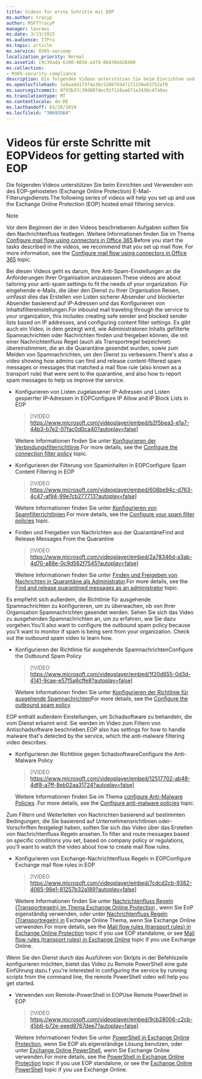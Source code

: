 ```yaml
---
title: Videos für erste Schritte mit EOP
ms.author: tracyp
author: MSFTTracyP
manager: laurawi
ms.date: 3/13/2015
ms.audience: ITPro
ms.topic: article
ms.service: O365-seccomp
localization_priority: Normal
ms.assetid: c9c39ada-6100-4034-a479-8bd39d428498
ms.collection:
- M365-security-compliance
description: Die folgenden Videos unterstützen Sie beim Einrichten und Verwenden von des EOP-gehosteten (Exchange Online Protection) E-Mail-Filterungsdiensts.
ms.openlocfilehash: 1e8aadd173f4e30c528679347171230e83752af0
ms.sourcegitcommit: 0f93b37c39d807dec91f118aa671a3430c47a9ac
ms.translationtype: MT
ms.contentlocale: de-DE
ms.lasthandoff: 03/20/2019
ms.locfileid: "30693564"
---
```

# <a name="videos-for-getting-started-with-eop"></a><span data-ttu-id="12c31-103">Videos für erste Schritte mit EOP</span><span class="sxs-lookup"><span data-stu-id="12c31-103">Videos for getting started with EOP</span></span>

<span data-ttu-id="12c31-104">Die folgenden Videos unterstützen Sie beim Einrichten und Verwenden von des EOP-gehosteten (Exchange Online Protection) E-Mail-Filterungsdiensts.</span><span class="sxs-lookup"><span data-stu-id="12c31-104">The following series of videos will help you set up and use the Exchange Online Protection (EOP) hosted email filtering service.</span></span>
  
> [!NOTE]
> <span data-ttu-id="12c31-p101">Vor dem Beginnen der in den Videos beschriebenen Aufgaben sollten Sie den Nachrichtenfluss festlegen. Weitere Informationen finden Sie im Thema [Configure mail flow using connectors in Office 365](http://technet.microsoft.com/library/854b5a50-4462-4836-a092-37e208d29624.aspx).</span><span class="sxs-lookup"><span data-stu-id="12c31-p101">Before you start the tasks described in the videos, we recommend that you set up mail flow. For more information, see the [Configure mail flow using connectors in Office 365](http://technet.microsoft.com/library/854b5a50-4462-4836-a092-37e208d29624.aspx) topic.</span></span> 
  
<span data-ttu-id="12c31-107">Bei diesen Videos geht es darum, Ihre Anti-Spam-Einstellungen an die Anforderungen Ihrer Organisation anzupassen.</span><span class="sxs-lookup"><span data-stu-id="12c31-107">These videos are about tailoring your anti-spam settings to fit the needs of your organization.</span></span> <span data-ttu-id="12c31-108">Für eingehende e-Mails, die über den Dienst zu Ihrer Organisation Reisen, umfasst dies das Erstellen von Listen sicherer Absender und blockierter Absender basierend auf IP-Adressen und das Konfigurieren von Inhaltsfiltereinstellungen.</span><span class="sxs-lookup"><span data-stu-id="12c31-108">For inbound mail traveling through the service to your organization, this includes creating safe sender and blocked sender lists based on IP addresses, and configuring content filter settings.</span></span> <span data-ttu-id="12c31-109">Es gibt auch ein Video, in dem gezeigt wird, wie Administratoren Inhalts gefilterte Spamnachrichten oder Nachrichten finden und freigeben können, die mit einer Nachrichtenfluss Regel (auch als Transportregel bezeichnet) übereinstimmen, die an die Quarantäne gesendet wurden, sowie zum Melden von Spamnachrichten, um den Dienst zu verbessern.</span><span class="sxs-lookup"><span data-stu-id="12c31-109">There's also a video showing how admins can find and release content-filtered spam messages or messages that matched a mail flow rule (also known as a transport rule) that were sent to the quarantine, and also how to report spam messages to help us improve the service.</span></span>
  
- <span data-ttu-id="12c31-110">Konfigurieren von Listen zugelassener IP-Adressen und Listen gesperrter IP-Adressen in EOP</span><span class="sxs-lookup"><span data-stu-id="12c31-110">Configure IP Allow and IP Block Lists in EOP</span></span>
    > [!VIDEO https://www.microsoft.com/videoplayer/embed/b2f5bea3-e1a7-44b3-b7e2-07fac0d0ca40?autoplay=false]
  
    <span data-ttu-id="12c31-111">Weitere Informationen finden Sie unter [Konfigurieren der Verbindungsfilterrichtlinie](../configure-the-connection-filter-policy.md).</span><span class="sxs-lookup"><span data-stu-id="12c31-111">For more details, see the [Configure the connection filter policy](../configure-the-connection-filter-policy.md) topic.</span></span> 
    
- <span data-ttu-id="12c31-112">Konfigurieren der Filterung von Spaminhalten in EOP</span><span class="sxs-lookup"><span data-stu-id="12c31-112">Configure Spam Content Filtering in EOP</span></span>
    > [!VIDEO https://www.microsoft.com/videoplayer/embed/608be94c-d763-4c47-af94-99e7cb277713?autoplay=false]
  
    <span data-ttu-id="12c31-113">Weitere Informationen finden Sie unter [Konfigurieren von Spamfilterrichtlinien](../configure-your-spam-filter-policies.md).</span><span class="sxs-lookup"><span data-stu-id="12c31-113">For more details, see the [Configure your spam filter policies](../configure-your-spam-filter-policies.md) topic.</span></span> 
    
- <span data-ttu-id="12c31-114">Finden und Freigeben von Nachrichten aus der Quarantäne</span><span class="sxs-lookup"><span data-stu-id="12c31-114">Find and Release Messages From the Quarantine</span></span>
    > [!VIDEO https://www.microsoft.com/videoplayer/embed/2a78346d-a3ab-4d70-a88e-0c9d562f7545?autoplay=false]
  
    <span data-ttu-id="12c31-115">Weitere Informationen finden Sie unter [Finden und Freigeben von Nachrichten in Quarantäne als Administrator](../find-and-release-quarantined-messages-as-an-administrator.md).</span><span class="sxs-lookup"><span data-stu-id="12c31-115">For more details, see the [Find and release quarantined messages as an administrator](../find-and-release-quarantined-messages-as-an-administrator.md) topic.</span></span> 
    
<span data-ttu-id="12c31-p103">Es empfiehlt sich außerdem, die Richtlinie für ausgehende Spamnachrichten zu konfigurieren, um zu überwachen, ob von Ihrer Organisation Spamnachrichten gesendet werden. Sehen Sie sich das Video zu ausgehenden Spamnachrichten an, um zu erfahren, wie Sie dazu vorgehen.</span><span class="sxs-lookup"><span data-stu-id="12c31-p103">You'll also want to configure the outbound spam policy because you'll want to monitor if spam is being sent from your organization. Check out the outbound spam video to learn how.</span></span>
  
- <span data-ttu-id="12c31-118">Konfigurieren der Richtlinie für ausgehende Spamnachrichten</span><span class="sxs-lookup"><span data-stu-id="12c31-118">Configure the Outbound Spam Policy</span></span>
    > [!VIDEO https://www.microsoft.com/videoplayer/embed/1f20d655-0d3d-4141-9cae-e57f5a6cffe8?autoplay=false]
  
    <span data-ttu-id="12c31-119">Weitere Informationen finden Sie unter [Konfigurieren der Richtlinie für ausgehende Spamnachrichten](../configure-the-outbound-spam-policy.md)</span><span class="sxs-lookup"><span data-stu-id="12c31-119">For more details, see the [Configure the outbound spam policy](../configure-the-outbound-spam-policy.md)</span></span>
    
<span data-ttu-id="12c31-120">EOP enthält außerdem Einstellungen, um Schadsoftware zu behandeln, die vom Dienst erkannt wird. Sie werden im Video zum Filtern von Antischadsoftware beschrieben.</span><span class="sxs-lookup"><span data-stu-id="12c31-120">EOP also has settings for how to handle malware that's detected by the service, which the anti-malware filtering video describes.</span></span>
  
- <span data-ttu-id="12c31-121">Konfigurieren der Richtlinie gegen Schadsoftware</span><span class="sxs-lookup"><span data-stu-id="12c31-121">Configure the Anti-Malware Policy</span></span>
    > [!VIDEO https://www.microsoft.com/videoplayer/embed/12517702-ab48-4df8-a7ff-8eb02aa31724?autoplay=false]
  
    <span data-ttu-id="12c31-122">Weitere Informationen finden Sie im Thema [configure Anti-Malware Policies](../configure-anti-malware-policies.md) .</span><span class="sxs-lookup"><span data-stu-id="12c31-122">For more details, see the [Configure anti-malware policies](../configure-anti-malware-policies.md) topic.</span></span> 
    
<span data-ttu-id="12c31-123">Zum Filtern und Weiterleiten von Nachrichten basierend auf bestimmten Bedingungen, die Sie basierend auf Unternehmensrichtlinien oder-Vorschriften festgelegt haben, sollten Sie sich das Video über das Erstellen von Nachrichtenfluss Regeln ansehen.</span><span class="sxs-lookup"><span data-stu-id="12c31-123">To filter and route messages based on specific conditions you set, based on company policy or regulations, you'll want to watch the video about how to create mail flow rules.</span></span>
  
- <span data-ttu-id="12c31-124">Konfigurieren von Exchange-Nachrichtenfluss Regeln in EOP</span><span class="sxs-lookup"><span data-stu-id="12c31-124">Configure Exchange mail flow rules in EOP</span></span>
    > [!VIDEO https://www.microsoft.com/videoplayer/embed/7cdcd2cb-9382-4065-98e1-81257b32a189?autoplay=false]
  
    <span data-ttu-id="12c31-125">Weitere Informationen finden Sie unter [Nachrichtenfluss Regeln (Transportregeln) im Thema Exchange Online Protection](mail-flow-rules-transport-rules-0.md) , wenn Sie EoP eigenständig verwenden, oder unter [Nachrichtenfluss Regeln (Transportregeln) in](http://technet.microsoft.com/library/743bd525-0ca2-426d-b76c-b4a052bc8886.aspx) Exchange Online Thema, wenn Sie Exchange Online verwenden.</span><span class="sxs-lookup"><span data-stu-id="12c31-125">For more details, see the [Mail flow rules (transport rules) in Exchange Online Protection](mail-flow-rules-transport-rules-0.md) topic if you use EOP standalone, or see [Mail flow rules (transport rules) in Exchange Online](http://technet.microsoft.com/library/743bd525-0ca2-426d-b76c-b4a052bc8886.aspx) topic if you use Exchange Online.</span></span>
    
<span data-ttu-id="12c31-126">Wenn Sie den Dienst durch das Ausführen von Skripts in der Befehlszeile konfigurieren möchten, bietet das Video zu Remote PowerShell eine gute Einführung dazu.</span><span class="sxs-lookup"><span data-stu-id="12c31-126">f you're interested in configuring the service by running scripts from the command line, the remote PowerShell video will help you get started.</span></span>
  
- <span data-ttu-id="12c31-127">Verwenden von Remote-PowerShell in EOP</span><span class="sxs-lookup"><span data-stu-id="12c31-127">Use Remote PowerShell in EOP</span></span>
    > [!VIDEO https://www.microsoft.com/videoplayer/embed/9cb28006-c2cb-45b6-b72e-eeed8767dee7?autoplay=false]
  
    <span data-ttu-id="12c31-128">Weitere Informationen finden Sie unter [PowerShell in Exchange Online Protection](http://technet.microsoft.com/library/f7918a88-774a-405e-945b-bc2f5ee9f748.aspx), wenn Sie EOP als eigenständige Lösung benutzen, oder unter [Exchange Online PowerShell](http://technet.microsoft.com/library/1cb603b0-2961-4afe-b879-b048fe0f64a2.aspx), wenn Sie Exchange Online verwenden.</span><span class="sxs-lookup"><span data-stu-id="12c31-128">For more details, see the [PowerShell in Exchange Online Protection](http://technet.microsoft.com/library/f7918a88-774a-405e-945b-bc2f5ee9f748.aspx) topic if you use EOP standalone, or see the [Exchange Online PowerShell](http://technet.microsoft.com/library/1cb603b0-2961-4afe-b879-b048fe0f64a2.aspx) topic if you use Exchange Online.</span></span> 
    

